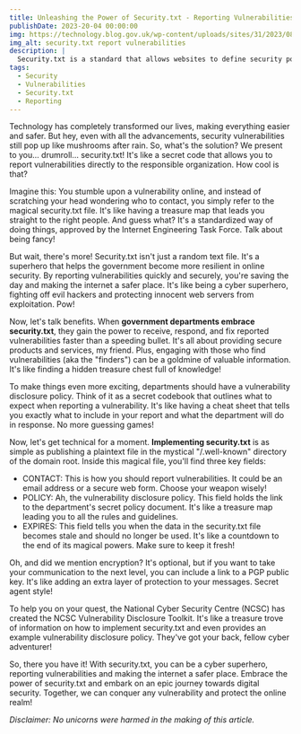 ```yaml
---
title: Unleashing the Power of Security.txt - Reporting Vulnerabilities in a Hilarious Way!
publishDate: 2023-20-04 00:00:00
img: https://technology.blog.gov.uk/wp-content/uploads/sites/31/2023/08/shutterstock_1931787956-1024x617.jpg
img_alt: security.txt report vulnerabilities
description: |
  Security.txt is a standard that allows websites to define security policies. It's a simple text file that contains information on how to report vulnerabilities. It's a great way to make your website more secure and protect your users from hackers. 
tags:
  - Security
  - Vulnerabilities
  - Security.txt
  - Reporting
---
```

Technology has completely transformed our lives, making everything easier and safer. But hey, even with all the advancements, security vulnerabilities still pop up like mushrooms after rain. So, what's the solution? We present to you... drumroll... security.txt! It's like a secret code that allows you to report vulnerabilities directly to the responsible organization. How cool is that?

Imagine this: You stumble upon a vulnerability online, and instead of scratching your head wondering who to contact, you simply refer to the magical security.txt file. It's like having a treasure map that leads you straight to the right people. And guess what? It's a standardized way of doing things, approved by the Internet Engineering Task Force. Talk about being fancy!

But wait, there's more! Security.txt isn't just a random text file. It's a superhero that helps the government become more resilient in online security. By reporting vulnerabilities quickly and securely, you're saving the day and making the internet a safer place. It's like being a cyber superhero, fighting off evil hackers and protecting innocent web servers from exploitation. Pow!

Now, let's talk benefits. When **government departments embrace security.txt**, they gain the power to receive, respond, and fix reported vulnerabilities faster than a speeding bullet. It's all about providing secure products and services, my friend. Plus, engaging with those who find vulnerabilities (aka the "finders") can be a goldmine of valuable information. It's like finding a hidden treasure chest full of knowledge!

To make things even more exciting, departments should have a vulnerability disclosure policy. Think of it as a secret codebook that outlines what to expect when reporting a vulnerability. It's like having a cheat sheet that tells you exactly what to include in your report and what the department will do in response. No more guessing games!

Now, let's get technical for a moment. **Implementing security.txt** is as simple as publishing a plaintext file in the mystical "/.well-known" directory of the domain root. Inside this magical file, you'll find three key fields:

* CONTACT: This is how you should report vulnerabilities. It could be an email address or a secure web form. Choose your weapon wisely!
* POLICY: Ah, the vulnerability disclosure policy. This field holds the link to the department's secret policy document. It's like a treasure map leading you to all the rules and guidelines.
* EXPIRES: This field tells you when the data in the security.txt file becomes stale and should no longer be used. It's like a countdown to the end of its magical powers. Make sure to keep it fresh!

Oh, and did we mention encryption? It's optional, but if you want to take your communication to the next level, you can include a link to a PGP public key. It's like adding an extra layer of protection to your messages. Secret agent style!

To help you on your quest, the National Cyber Security Centre (NCSC) has created the NCSC Vulnerability Disclosure Toolkit. It's like a treasure trove of information on how to implement security.txt and even provides an example vulnerability disclosure policy. They've got your back, fellow cyber adventurer!

So, there you have it! With security.txt, you can be a cyber superhero, reporting vulnerabilities and making the internet a safer place. Embrace the power of security.txt and embark on an epic journey towards digital security. Together, we can conquer any vulnerability and protect the online realm!

_Disclaimer: No unicorns were harmed in the making of this article._
